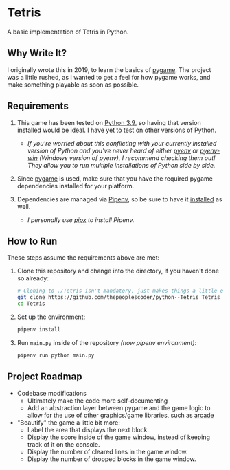 # Tetris

A basic implementation of Tetris in Python.

## Why Write It?

I originally wrote this in 2019, to learn the basics of
[pygame][pygame-github].  The project was a little rushed,
as I wanted to get a feel for how pygame works, and make
something playable as soon as possible.

## Requirements

1. This game has been tested on [Python 3.9][python-3-9-download],
   so having that version installed would be ideal.  I have yet to
   test on other versions of Python.
   * _If you're worried about this conflicting with your currently
     installed version of Python and you've never heard of either
     [pyenv][pyenv-github] or [pyenv-win][pyenv-win-github] (Windows
     version of pyenv), I recommend checking them out!  They allow
     you to run multiple installations of Python side by side._

2. Since [pygame][pygame-homepage] is used, make sure that
   you have the required pygame dependencies installed for
   your platform.

3. Dependencies are managed via [Pipenv][pipenv-homepage], so be
   sure to have it
   [installed](https://pipenv.pypa.io/en/latest/installation.html)
   as well.
   * _I personally use [pipx](https://github.com/pypa/pipx)
    to install Pipenv._

## How to Run

These steps assume the requirements above are met:

1. Clone this repository and change into the directory,
   if you haven't done so already:

   ```sh
   # Cloning to ./Tetris isn't mandatory, just makes things a little easier
   git clone https://github.com/thepeoplescoder/python--Tetris Tetris
   cd Tetris
   ```

2. Set up the environment:

   ```sh
   pipenv install
   ```

3. Run `main.py` inside of the repository _(now pipenv environment)_:

   ```sh
   pipenv run python main.py
   ```

## Project Roadmap
* Codebase modifications
  * Ultimately make the code more self-documenting
  * Add an abstraction layer between pygame and the game logic to
    allow for the use of other graphics/game libraries, such as
    [arcade][arcade-github]
* "Beautify" the game a little bit more:
  * Label the area that displays the next block.
  * Display the score inside of the game window,
    instead of keeping track of it on the console.
  * Display the number of cleared lines in the game window.
  * Display the number of dropped blocks in the game window.

[pygame-github]:       https://github.com/pygame/pygame
[pygame-homepage]:     https://pygame.org/
[pipenv-homepage]:     https://pipenv.pypa.io/en/latest/
[python-3-9-download]: https://www.python.org/downloads/release/python-3918/
[pyenv-github]:        https://github.com/pyenv/pyenv
[pyenv-win-github]:    https://github.com/pyenv-win/pyenv-win
[arcade-github]:       https://github.com/pythonarcade/arcade